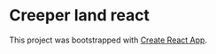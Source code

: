 # Creeper land react

This project was bootstrapped with [Create React App](https://github.com/facebook/create-react-app).